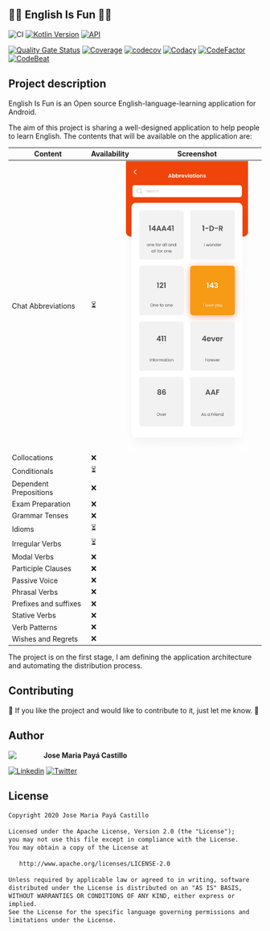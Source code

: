 ## :guardsman: English Is Fun :guardsman:
![CI](https://github.com/jpaya17/englishisfun/workflows/CI/badge.svg)
[![Kotlin Version](https://img.shields.io/badge/kotlin-1.4.30-blue.svg)](http://kotlinlang.org/)
[![API](https://img.shields.io/badge/Android-5.0%2B-green.svg?style=flat)](https://android-arsenal.com/api?level=21)

[![Quality Gate Status](https://sonarcloud.io/api/project_badges/measure?project=jpaya17_englishisfun&metric=alert_status)](https://sonarcloud.io/dashboard?id=jpaya17_englishisfun)
[![Coverage](https://sonarcloud.io/api/project_badges/measure?project=jpaya17_englishisfun&metric=coverage)](https://sonarcloud.io/dashboard?id=jpaya17_englishisfun)
[![codecov](https://codecov.io/gh/jpaya17/englishisfun/branch/master/graph/badge.svg?token=7VESBH4E6N)](https://codecov.io/gh/jpaya17/englishisfun)
[![Codacy](https://api.codacy.com/project/badge/Grade/c5eaf30c01da4cdeb3807a3bf3d98a70)](https://www.codacy.com/manual/jpaya17/englishisfun?utm_source=github.com&amp;utm_medium=referral&amp;utm_content=jpaya17/englishisfun&amp;utm_campaign=Badge_Grade)
[![CodeFactor](https://www.codefactor.io/repository/github/jpaya17/englishisfun/badge)](https://www.codefactor.io/repository/github/jpaya17/englishisfun)
[![CodeBeat](https://codebeat.co/badges/a21017bf-884a-41bf-8658-c0cfbb7c43fe)](https://codebeat.co/projects/github-com-jpaya17-englishisfun-master)

## Project description

English Is Fun is an Open source English-language-learning application for Android.

The aim of this project is sharing a well-designed application to help people to learn English. The contents that will be available
on the application are:

| Content                | Availability             | Screenshot                                                                      |
| ---------------------- |------------------------- | ------------------------------------------------------------------------------- |
| Chat Abbreviations     | :hourglass_flowing_sand: | <img src="screenshots/abbreviations.png" width="250" align="right" hspace="20"> |
| Collocations           | :x:                      |                                                                                 |
| Conditionals           | :hourglass_flowing_sand: |                                                                                 |
| Dependent Prepositions | :x:                      |                                                                                 |
| Exam Preparation       | :x:                      |                                                                                 |
| Grammar Tenses         | :x:                      |                                                                                 |
| Idioms                 | :hourglass_flowing_sand: |                                                                                 |
| Irregular Verbs        | :hourglass_flowing_sand: |                                                                                 |
| Modal Verbs            | :x:                      |                                                                                 |
| Participle Clauses     | :x:                      |                                                                                 |
| Passive Voice          | :x:                      |                                                                                 |
| Phrasal Verbs          | :x:                      |                                                                                 |
| Prefixes and suffixes  | :x:                      |                                                                                 |
| Stative Verbs          | :x:                      |                                                                                 |
| Verb Patterns          | :x:                      |                                                                                 |
| Wishes and Regrets     | :x:                      |                                                                                 |

The project is on the first stage, I am defining the application architecture and automating the distribution process.

## Contributing

:loudspeaker: If you like the project and would like to contribute to it, just let me know. :loudspeaker:

## Author

<a href="https://www.linkedin.com/in/jpayacastillo" target="_blank">
  <img src="https://avatars0.githubusercontent.com/u/30294138?s=400&u=bd6e5ddff1df0d632b93855da0300410854b806e&v=4" width="70" align="left">
</a>

**Jose Maria Payá Castillo**

[![Linkedin](https://img.shields.io/badge/-linkedin-grey?logo=linkedin)](https://www.linkedin.com/in/jpayacastillo)
[![Twitter](https://img.shields.io/badge/-twitter-grey?logo=twitter)](https://twitter.com/JoseMpaya)

## License

    Copyright 2020 Jose Maria Payá Castillo

    Licensed under the Apache License, Version 2.0 (the "License");
    you may not use this file except in compliance with the License.
    You may obtain a copy of the License at

       http://www.apache.org/licenses/LICENSE-2.0

    Unless required by applicable law or agreed to in writing, software
    distributed under the License is distributed on an "AS IS" BASIS,
    WITHOUT WARRANTIES OR CONDITIONS OF ANY KIND, either express or implied.
    See the License for the specific language governing permissions and
    limitations under the License.
